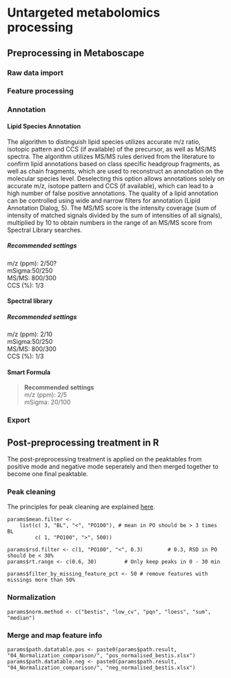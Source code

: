 # Untargeted metabolomics processing

## Preprocessing in Metaboscape
### Raw data import


### Feature processing


### Annotation
#### Lipid Species Annotation
The algorithm to distinguish lipid species utilizes accurate m/z ratio, isotopic pattern and CCS (if available) of the precursor, as well as MS/MS spectra.
The algorithm utilizes MS/MS rules derived from the literature to confirm lipid annotations based on class specific headgroup fragments, as well as chain fragments, 
which are used to reconstruct an annotation on the molecular species level. Deselecting this option allows annotations solely on accurate m/z, isotope pattern and 
CCS (if available), which can lead to a high number of false positive annotations.
The quality of a lipid annotation can be controlled using wide and narrow filters for annotation (Lipid Annotation Dialog, 5). The MS/MS score is the intensity 
coverage (sum of intensity of matched signals divided by the sum of intensities of all signals), multiplied by 10 to obtain numbers in the range of an MS/MS score 
from Spectral Library searches.

##### Recommended settings
m/z (ppm): 2/50?  
mSigma:50/250  
MS/MS: 800/300  
CCS (%): 1/3


#### Spectral library

##### Recommended settings
m/z (ppm): 2/10  
mSigma:50/250  	
MS/MS: 800/300  	
CCS (%): 1/3

#### Smart Formula

> **Recommended settings**  
m/z (ppm): 2/5  
mSigma: 20/100


### Export

## Post-preprocessing treatment in R
The post-preprocessing treatment is applied on the peaktables from positive mode and negative mode seperately and then merged together to become one final peaktable.

### Peak cleaning
The principles for peak cleaning are explained [here]().


```
params$mean.filter <- 
    list(c( 3, "BL", "<", "PO100"), # mean in PO should be > 3 times BL
         c( 1, "PO100", ">", 500))

params$rsd.filter <- c(1, "PO100", "<", 0.3)        # 0.3, RSD in PO should be < 30%
params$rt.range <- c(0.6, 30)         # Only keep peaks in 0 - 30 min 

params$filter_by_missing_feature_pct <- 50 # remove features with missings more than 50%
```

### Normalization

```
params$norm.method <- c("bestis", "low_cv", "pqn", "loess", "sum", "median")
```

### Merge and map feature info

```
params$path.datatable.pos <- paste0(params$path.result, "04_Normalization_comparison/", "pos_normalised_bestis.xlsx")
params$path.datatable.neg <- paste0(params$path.result, "04_Normalization_comparison/", "neg_normalised_bestis.xlsx")
```



